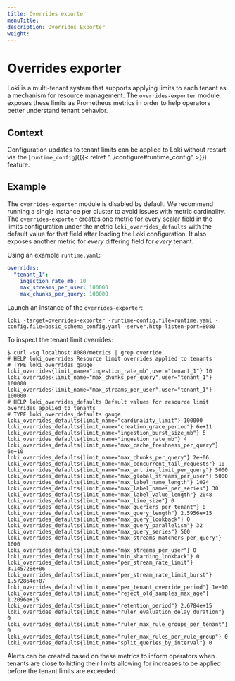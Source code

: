 ```yaml
---
title: Overrides exporter
menuTitle:  
description: Overrides Exporter
weight: 
---
```


# Overrides exporter

Loki is a multi-tenant system that supports applying limits to each tenant as a mechanism for resource management. The `overrides-exporter` module exposes these limits as Prometheus metrics in order to help operators better understand tenant behavior.

## Context

Configuration updates to tenant limits can be applied to Loki without restart via the [`runtime_config`]({{< relref "../configure#runtime_config" >}}) feature.

## Example

The `overrides-exporter` module is disabled by default. We recommend running a single instance per cluster to avoid issues with metric cardinality. The `overrides-exporter` creates one metric for every scalar field in the limits configuration under the metric `loki_overrides_defaults` with the default value for that field after loading the Loki configuration. It also exposes another metric for _every_ differing field for _every_ tenant.

Using an example `runtime.yaml`:

```yaml
overrides:
  "tenant_1":
    ingestion_rate_mb: 10
    max_streams_per_user: 100000
    max_chunks_per_query: 100000
```

Launch an instance of the `overrides-exporter`:

```shell
loki -target=overrides-exporter -runtime-config.file=runtime.yaml -config.file=basic_schema_config.yaml -server.http-listen-port=8080
```

To inspect the tenant limit overrides:

```shell
$ curl -sq localhost:8080/metrics | grep override
# HELP loki_overrides Resource limit overrides applied to tenants
# TYPE loki_overrides gauge
loki_overrides{limit_name="ingestion_rate_mb",user="tenant_1"} 10
loki_overrides{limit_name="max_chunks_per_query",user="tenant_1"} 100000
loki_overrides{limit_name="max_streams_per_user",user="tenant_1"} 100000
# HELP loki_overrides_defaults Default values for resource limit overrides applied to tenants
# TYPE loki_overrides_defaults gauge
loki_overrides_defaults{limit_name="cardinality_limit"} 100000
loki_overrides_defaults{limit_name="creation_grace_period"} 6e+11
loki_overrides_defaults{limit_name="ingestion_burst_size_mb"} 6
loki_overrides_defaults{limit_name="ingestion_rate_mb"} 4
loki_overrides_defaults{limit_name="max_cache_freshness_per_query"} 6e+10
loki_overrides_defaults{limit_name="max_chunks_per_query"} 2e+06
loki_overrides_defaults{limit_name="max_concurrent_tail_requests"} 10
loki_overrides_defaults{limit_name="max_entries_limit_per_query"} 5000
loki_overrides_defaults{limit_name="max_global_streams_per_user"} 5000
loki_overrides_defaults{limit_name="max_label_name_length"} 1024
loki_overrides_defaults{limit_name="max_label_names_per_series"} 30
loki_overrides_defaults{limit_name="max_label_value_length"} 2048
loki_overrides_defaults{limit_name="max_line_size"} 0
loki_overrides_defaults{limit_name="max_queriers_per_tenant"} 0
loki_overrides_defaults{limit_name="max_query_length"} 2.5956e+15
loki_overrides_defaults{limit_name="max_query_lookback"} 0
loki_overrides_defaults{limit_name="max_query_parallelism"} 32
loki_overrides_defaults{limit_name="max_query_series"} 500
loki_overrides_defaults{limit_name="max_streams_matchers_per_query"} 1000
loki_overrides_defaults{limit_name="max_streams_per_user"} 0
loki_overrides_defaults{limit_name="min_sharding_lookback"} 0
loki_overrides_defaults{limit_name="per_stream_rate_limit"} 3.145728e+06
loki_overrides_defaults{limit_name="per_stream_rate_limit_burst"} 1.572864e+07
loki_overrides_defaults{limit_name="per_tenant_override_period"} 1e+10
loki_overrides_defaults{limit_name="reject_old_samples_max_age"} 1.2096e+15
loki_overrides_defaults{limit_name="retention_period"} 2.6784e+15
loki_overrides_defaults{limit_name="ruler_evaluation_delay_duration"} 0
loki_overrides_defaults{limit_name="ruler_max_rule_groups_per_tenant"} 0
loki_overrides_defaults{limit_name="ruler_max_rules_per_rule_group"} 0
loki_overrides_defaults{limit_name="split_queries_by_interval"} 0
```

Alerts can be created based on these metrics to inform operators when tenants are close to hitting their limits allowing for increases to be applied before the tenant limits are exceeded.
